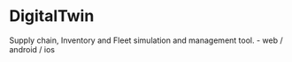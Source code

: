 # DigitalTwin
 Supply chain, Inventory and Fleet simulation and management tool. - web / android / ios
